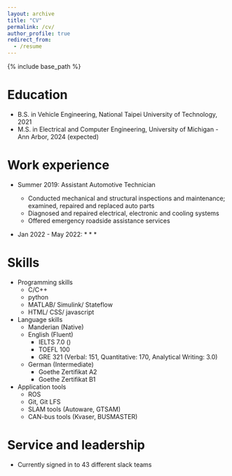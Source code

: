 ```yaml
---
layout: archive
title: "CV"
permalink: /cv/
author_profile: true
redirect_from:
  - /resume
---
```


{% include base_path %}


Education
======
* B.S. in Vehicle Engineering, National Taipei University of Technology, 2021
* M.S. in Electrical and Computer Engineering, University of Michigan - Ann Arbor, 2024 (expected)


Work experience
======
* Summer 2019: Assistant Automotive Technician
  * Conducted mechanical and structural inspections and maintenance; examined, repaired and replaced auto parts
  * Diagnosed and repaired electrical, electronic and cooling systems
  * Offered emergency roadside assistance services

* Jan 2022 - May 2022:
  * 
  * 
  * 


Skills
======
* Programming skills
  * C/C++
  * python
  * MATLAB/ Simulink/ Stateflow
  * HTML/ CSS/ javascript
* Language skills
  * Manderian (Native)
  * English (Fluent)
    * IELTS 7.0 ()
    * TOEFL 100
    * GRE 321 (Verbal: 151, Quantitative: 170, Analytical Writing: 3.0)
  * German (Intermediate)
    * Goethe Zertifikat A2
    * Goethe Zertifikat B1
* Application tools
  * ROS
  * Git, Git LFS
  * SLAM tools (Autoware, GTSAM)
  * CAN-bus tools (Kvaser, BUSMASTER)


Service and leadership
======
* Currently signed in to 43 different slack teams
